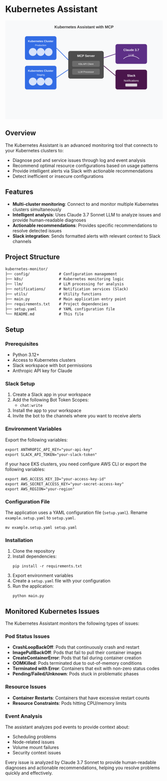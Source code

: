 # Kubernetes Assistant

![Architecture](./svg/architecture.svg)

## Overview
The Kubernetes Assistant is an advanced monitoring tool that connects to your Kubernetes clusters to:

- Diagnose pod and service issues through log and event analysis
- Recommend optimal resource configurations based on usage patterns
- Provide intelligent alerts via Slack with actionable recommendations
- Detect inefficient or insecure configurations

## Features
- **Multi-cluster monitoring**: Connect to and monitor multiple Kubernetes clusters simultaneously
- **Intelligent analysis**: Uses Claude 3.7 Sonnet LLM to analyze issues and provide human-readable diagnoses
- **Actionable recommendations**: Provides specific recommendations to resolve detected issues
- **Slack integration**: Sends formatted alerts with relevant context to Slack channels

## Project Structure
```
kubernetes-monitor/
├── config/             # Configuration management
├── k8s/                # Kubernetes monitoring logic
├── llm/                # LLM processing for analysis
├── notifications/      # Notification services (Slack)
├── utils/              # Utility functions
├── main.py             # Main application entry point
├── requirements.txt    # Project dependencies
├── setup.yaml          # YAML configuration file
└── README.md           # This file
```

## Setup

### Prerequisites
- Python 3.12+
- Access to Kubernetes clusters
- Slack workspace with bot permissions
- Anthropic API key for Claude

### Slack Setup
1. Create a Slack app in your workspace
2. Add the following Bot Token Scopes:
   - `chat:write`
3. Install the app to your workspace
4. Invite the bot to the channels where you want to receive alerts

### Environment Variables
Export the following variables:
```
export ANTHROPIC_API_KEY="your-api-key"
export SLACK_API_TOKEN="your-slack-token"
```

if your hace EKS clusters, you need configure AWS CLI or export the following variables:
```
export AWS_ACCESS_KEY_ID="your-access-key-id"
export AWS_SECRET_ACCESS_KEY="your-secret-access-key"
export AWS_REGION="your-region"
```

### Configuration File
The application uses a YAML configuration file (`setup.yaml`). Rename `example.setup.yaml` to `setup.yaml`.
```
mv example.setup.yaml setup.yaml
```

### Installation
1. Clone the repository
2. Install dependencies:
   ```
   pip install -r requirements.txt
   ```
3. Export environment variables
4. Create a `setup.yaml` file with your configuration
5. Run the application:
   ```
   python main.py
   ```

## Monitored Kubernetes Issues

The Kubernetes Assistant monitors the following types of issues:

### Pod Status Issues
- **CrashLoopBackOff**: Pods that continuously crash and restart
- **ImagePullBackOff**: Pods that fail to pull their container images
- **CreateContainerError**: Pods that fail during container creation
- **OOMKilled**: Pods terminated due to out-of-memory conditions
- **Terminated with Error**: Containers that exit with non-zero status codes
- **Pending/Failed/Unknown**: Pods stuck in problematic phases

### Resource Issues
- **Container Restarts**: Containers that have excessive restart counts
- **Resource Constraints**: Pods hitting CPU/memory limits

### Event Analysis
The assistant analyzes pod events to provide context about:
- Scheduling problems
- Node-related issues
- Volume mount failures
- Security context issues

Every issue is analyzed by Claude 3.7 Sonnet to provide human-readable diagnoses and actionable recommendations, helping you resolve problems quickly and effectively.
